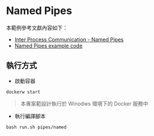 # Named Pipes

本範例參考文獻內容如下：

+ [Inter Process Communication - Named Pipes](https://www.tutorialspoint.com/inter_process_communication/inter_process_communication_named_pipes.htm)
+ [Named Pipes example code](https://condor.depaul.edu/dmumaugh/readings/handouts/CSC343/examples/namedpipe.c)

## 執行方式

+ 啟動容器

```
dockerw start
```
> 本專案範設計執行於 Winodws 環境下的 Docker 服務中

+ 執行編譯腳本

```
bash run.sh pipes/named
```
